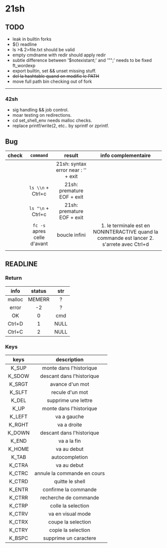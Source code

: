 # 21sh

## TODO

- leak in builtin forks
- ${} readline
- ls >& 2>file.txt should be valid
- empty cmdname with redir should apply redir
- subtle difference between '$notexistant;' and '"";' needs to be fixed ft_wordexp
- export builtin, set && unset missing stuff.
- ~~del la hashtable quand on modifie le PATH~~
- move full path bin checking out of fork

------------------------------------
### 42sh

- sig handling && job control.
- moar testing on redirections.
- cd set_shell_env needs malloc checks.
- replace printf/write(2, etc.. by sprintf or zprintf.

## Bug
|check|     `command`     |                result               | info complementaire |
|:---:|:-----------------:|:-----------------------------------:|:-------------------:|
|     | ` `               | 21sh: syntax error near : '' + exit ||
|     | `ls \\n` + Ctrl+c | 21sh: premature EOF + exit          ||
|     | `ls "\n` + Ctrl+c | 21sh: premature EOF + exit          ||
|     | `fc -s` apres celle d'avant | boucle infini | 1. le terminale est en NONINTERACTIVE quand la commande est lancer 2. s'arrete avec Ctrl+d |
|     |

## READLINE
### Return
| info | status | str |
|:----:|:------:|:---:|
|malloc| MEMERR |  ?  |
|error |   -2   |  ?  |
|  OK  |    0   | cmd |
|Ctrl+D|    1   | NULL|
|Ctrl+C|    2   | NULL|

### Keys

|  keys  |          description        |
|:------:|:---------------------------:|
| K_SUP  | monte dans l'historique     |
| K_SDOW | descant dans l'historique   |
| K_SRGT | avance d'un mot             |
| K_SLFT | recule d'un mot             |
| K_DEL  | supprime une lettre         |
| K_UP   | monte dans l'historique     |
| K_LEFT | va a gauche                 |
| K_RGHT | va a droite                 |
| K_DOWN | descant dans l'historique   | 
| K_END  | va a la fin                 |
| K_HOME | va au debut                 |
| K_TAB  | autocompletion              |
| K_CTRA | va au debut                 |
| K_CTRC | annule la commande en cours |
| K_CTRD | quitte le shell             |
| K_ENTR | confirme la commande        |
| K_CTRR | recherche de commande       |
| K_CTRP | colle la selection          |
| K_CTRV | va en visual mode           |
| K_CTRX | coupe la selection          |
| K_CTRY | copie la selection          |
| K_BSPC | supprime un caractere       |
